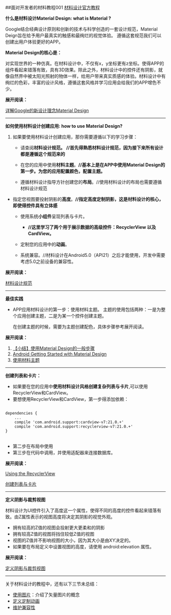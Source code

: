 ##面对开发者的材料教程001
[材料设计官方教程](http://developer.android.com/intl/zh-cn/training/material/get-started.html)

**什么是材料设计Material Design: what  is Material ?**

Google结合经典设计原则和创新的技术与科学创造的一套设计规范，Material Deign旨在给予用户最真实的触感和最绚烂的视觉体验。
遵循这套规范我们可以创建出用户体验更好的APP。

**Material Design的核心是：**
	
对实现世界的一种仿真。在材料设计中，不仅有x，y坐标更有z坐标。使得APP的组件看起来错落有致，具有3D效果。除此之外，材料设计中的控件还有阴影，就像自然界中被太阳光照射的物体一样，给用户带来真实质感的体验。材料设计中有绚烂的色彩，丰富的设计风格，遵循这套风格并学习应用会给我们的APP增色不少。

**展开阅读：**

[详解Google的新设计理念Material Design](http://www.infoq.com/cn/news/2014/07/google-material-design-android)

----
**如何使用材料设计创建应用: how to use Material Design?**

1.  如果要使用材料设计创建应用，那你需要遵循以下的学习步骤：

	-  请查阅**材料设计规范。** **//首先得熟悉材料设计规范，因为接下来所有设计都是遵循这个规范来的**

	-  在您的应用中使用**材料主题**。**//基本上是在APP中使用Material Design的第一步。为您的应用配置颜色，配置主题。**

	-  遵循材料设计指导方针创建您的**布局**。//使用材料设计的布局也需要遵循材料设计规范

 - 指定您视图要投射阴影的**高度**。**//指定高度定制阴影，这是材料设计的核心，即使得控件具有立体感**

	-  使用系统**小组件**呈现列表与卡片。
		-  **//这里学习了两个用于展示数据的高级控件：RecyclerView 以及 CardView。**

	- 定制您的应用中的**动画**。

	-  系统兼容。//材料设计在Android5.0（API21）之后才能使用，开发中需要考虑5.0之前设备的兼容性。

**展开阅读：**

[材料设计规范](http://www.google.com/design/spec/material-design/introduction.html)


---

**最佳实践**

-  APP应用材料设计的第一步：使用材料主题。
	主题的使用包括两种：一是为整个应用创建主题，二是为某一个控件创建主题。
	
	在创建主题的时候，需要为主题创建配色，具体步骤参考展开阅读。

**展开阅读：**

1.  [【小结】使用Material Design的一般步骤](http://www.jianshu.com/p/3ee54607d5f2)
2.  [Android Getting Started with Material Design](http://www.androidhive.info/2015/04/android-getting-started-with-material-design/)
3.  [使用材料主题](http://developer.android.com/intl/zh-cn/training/material/theme.html)

----

**创建列表和卡片：**

-  如果要在您的应用中**使用材料设计风格创建复杂列表与卡片**,可以使用RecyclerView和CardView。
-  要想使用RecyclerView和CardView，第一步得添加依赖：
<pre>
<code>
dependencies {
    ...
    compile 'com.android.support:cardview-v7:21.0.+'
    compile 'com.android.support:recyclerview-v7:21.0.+'
}
</code>
</pre>


- 第二步在布局中使用
- 第三步在代码中调用，并使用适配器来连接数据库。

**展开阅读：**

[Using the RecyclerView](https://guides.codepath.com/android/using-the-recyclerview)

[创建列表与卡片](http://developer.android.com/intl/zh-cn/training/material/lists-cards.html)

---

**定义阴影与裁剪视图**

材料设计为UI控件引入了高度这一个属性，使得不同的高度的控件看起来错落有致。由Z属性表示的视图高度将决定其阴影的视觉外观。

- 拥有较高的Z值的视图会投射更大更柔和的阴影
- 拥有较高Z值的视图将挡住较低Z值的视图
- 视图的Z值并不影响视图的大小，因为其大小是由XY决定的。
- 如果要在布局定义中设置视图的高度，请使用 android:elevation 属性。

**展开阅读：**

[定义阴影与裁剪视图](http://developer.android.com/intl/zh-cn/training/material/shadows-clipping.html)

---

关于材料设计的教程中，还有以下三节未总结：

-  [使用图片](http://developer.android.com/intl/zh-cn/training/material/drawables.html)：介绍了矢量图片的概念
-  [定义定制动画](http://developer.android.com/intl/zh-cn/training/material/animations.html)
-  [维护兼容性](http://developer.android.com/intl/zh-cn/training/material/compatibility.html)